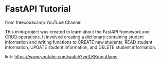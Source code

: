 # FastAPI Tutorial
from freecodecamp YouTube Channel

This mini-project was created to learn about the FastAPI framework and CRUD operations. It involved creating a dictionary containing student information and writing functions to CREATE new students, READ student information, UPDATE student information, and DELETE student information.

link: https://www.youtube.com/watch?v=tLKKmouUams